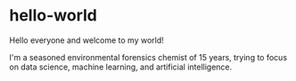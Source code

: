 # hello-world
Hello everyone and welcome to my world!

I'm a seasoned environmental forensics chemist of 15 years, trying to focus on data science, machine learning, and artificial intelligence.

